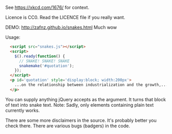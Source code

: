 

See https://xkcd.com/1676/ for context.

Licence is CC0. Read the LICENCE file if you really want.

DEMO: http://zafnz.github.io/snakes.html Much wow

Usage:
```HTML
  <script src="snakes.js"></script>
  <script>
    $().ready(function() {
      // SNAKE! SNAKE! SNAKE
      snakemake('#quotation');
    });
  </script>
  <p id='quotation' style='display:block; width:200px'>
    ...on the relationship between industrialization and the growth,... you fill in the rest
  </p>
```
You can supply anything jQuery accepts as the argument. It turns that block of text into snake text.
Note: Sadly, only elements containing plain text currently works.

There are some more disclaimers in the source. It's probably better you check there. There are various bugs (badgers) in the code.
